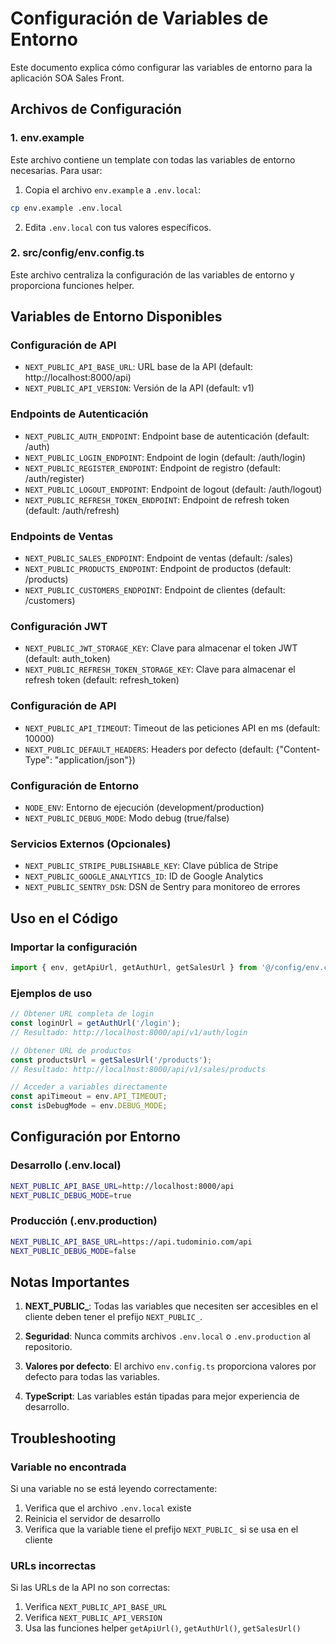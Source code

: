 # Configuración de Variables de Entorno

Este documento explica cómo configurar las variables de entorno para la aplicación SOA Sales Front.

## Archivos de Configuración

### 1. env.example
Este archivo contiene un template con todas las variables de entorno necesarias. Para usar:

1. Copia el archivo `env.example` a `.env.local`:
```bash
cp env.example .env.local
```

2. Edita `.env.local` con tus valores específicos.

### 2. src/config/env.config.ts
Este archivo centraliza la configuración de las variables de entorno y proporciona funciones helper.

## Variables de Entorno Disponibles

### Configuración de API
- `NEXT_PUBLIC_API_BASE_URL`: URL base de la API (default: http://localhost:8000/api)
- `NEXT_PUBLIC_API_VERSION`: Versión de la API (default: v1)

### Endpoints de Autenticación
- `NEXT_PUBLIC_AUTH_ENDPOINT`: Endpoint base de autenticación (default: /auth)
- `NEXT_PUBLIC_LOGIN_ENDPOINT`: Endpoint de login (default: /auth/login)
- `NEXT_PUBLIC_REGISTER_ENDPOINT`: Endpoint de registro (default: /auth/register)
- `NEXT_PUBLIC_LOGOUT_ENDPOINT`: Endpoint de logout (default: /auth/logout)
- `NEXT_PUBLIC_REFRESH_TOKEN_ENDPOINT`: Endpoint de refresh token (default: /auth/refresh)

### Endpoints de Ventas
- `NEXT_PUBLIC_SALES_ENDPOINT`: Endpoint de ventas (default: /sales)
- `NEXT_PUBLIC_PRODUCTS_ENDPOINT`: Endpoint de productos (default: /products)
- `NEXT_PUBLIC_CUSTOMERS_ENDPOINT`: Endpoint de clientes (default: /customers)

### Configuración JWT
- `NEXT_PUBLIC_JWT_STORAGE_KEY`: Clave para almacenar el token JWT (default: auth_token)
- `NEXT_PUBLIC_REFRESH_TOKEN_STORAGE_KEY`: Clave para almacenar el refresh token (default: refresh_token)

### Configuración de API
- `NEXT_PUBLIC_API_TIMEOUT`: Timeout de las peticiones API en ms (default: 10000)
- `NEXT_PUBLIC_DEFAULT_HEADERS`: Headers por defecto (default: {"Content-Type": "application/json"})

### Configuración de Entorno
- `NODE_ENV`: Entorno de ejecución (development/production)
- `NEXT_PUBLIC_DEBUG_MODE`: Modo debug (true/false)

### Servicios Externos (Opcionales)
- `NEXT_PUBLIC_STRIPE_PUBLISHABLE_KEY`: Clave pública de Stripe
- `NEXT_PUBLIC_GOOGLE_ANALYTICS_ID`: ID de Google Analytics
- `NEXT_PUBLIC_SENTRY_DSN`: DSN de Sentry para monitoreo de errores

## Uso en el Código

### Importar la configuración
```typescript
import { env, getApiUrl, getAuthUrl, getSalesUrl } from '@/config/env.config';
```

### Ejemplos de uso
```typescript
// Obtener URL completa de login
const loginUrl = getAuthUrl('/login');
// Resultado: http://localhost:8000/api/v1/auth/login

// Obtener URL de productos
const productsUrl = getSalesUrl('/products');
// Resultado: http://localhost:8000/api/v1/sales/products

// Acceder a variables directamente
const apiTimeout = env.API_TIMEOUT;
const isDebugMode = env.DEBUG_MODE;
```

## Configuración por Entorno

### Desarrollo (.env.local)
```bash
NEXT_PUBLIC_API_BASE_URL=http://localhost:8000/api
NEXT_PUBLIC_DEBUG_MODE=true
```

### Producción (.env.production)
```bash
NEXT_PUBLIC_API_BASE_URL=https://api.tudominio.com/api
NEXT_PUBLIC_DEBUG_MODE=false
```

## Notas Importantes

1. **NEXT_PUBLIC_**: Todas las variables que necesiten ser accesibles en el cliente deben tener el prefijo `NEXT_PUBLIC_`.

2. **Seguridad**: Nunca commits archivos `.env.local` o `.env.production` al repositorio.

3. **Valores por defecto**: El archivo `env.config.ts` proporciona valores por defecto para todas las variables.

4. **TypeScript**: Las variables están tipadas para mejor experiencia de desarrollo.

## Troubleshooting

### Variable no encontrada
Si una variable no se está leyendo correctamente:
1. Verifica que el archivo `.env.local` existe
2. Reinicia el servidor de desarrollo
3. Verifica que la variable tiene el prefijo `NEXT_PUBLIC_` si se usa en el cliente

### URLs incorrectas
Si las URLs de la API no son correctas:
1. Verifica `NEXT_PUBLIC_API_BASE_URL`
2. Verifica `NEXT_PUBLIC_API_VERSION`
3. Usa las funciones helper `getApiUrl()`, `getAuthUrl()`, `getSalesUrl()` 